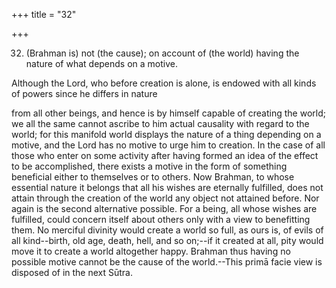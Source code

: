 +++
title = "32"

+++


32. (Brahman is) not (the cause); on account of (the world) having the nature of what depends on a motive.

Although the Lord, who before creation is alone, is endowed with all kinds of powers since he differs in nature

from all other beings, and hence is by himself capable of creating the world; we all the same cannot ascribe to him actual causality with regard to the world; for this manifold world displays the nature of a thing depending on a motive, and the Lord has no motive to urge him to creation. In the case of all those who enter on some activity after having formed an idea of the effect to be accomplished, there exists a motive in the form of something beneficial either to themselves or to others. Now Brahman, to whose essential nature it belongs that all his wishes are eternally fulfilled, does not attain through the creation of the world any object not attained before. Nor again is the second alternative possible. For a being, all whose wishes are fulfilled, could concern itself about others only with a view to benefitting them. No merciful divinity would create a world so full, as ours is, of evils of all kind--birth, old age, death, hell, and so on;--if it created at all, pity would move it to create a world altogether happy. Brahman thus having no possible motive cannot be the cause of the world.--This primā facie view is disposed of in the next Sūtra.

